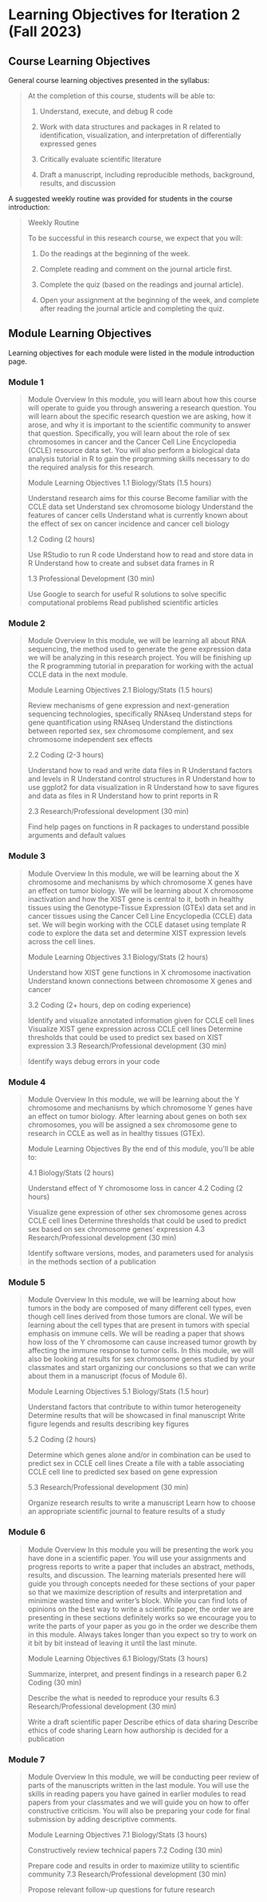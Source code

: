 # Learning Objectives for Iteration 2 (Fall 2023)

## Course Learning Objectives
General course learning objectives presented in the syllabus: 

>At the completion of this course, students will be able to:
>
>1. Understand, execute, and debug R code
>   
>2. Work with data structures and packages in R related to identification, visualization, and interpretation of differentially expressed genes
>   
>3. Critically evaluate scientific literature
>   
>4. Draft a manuscript, including reproducible methods, background, results, and discussion
>
A suggested weekly routine was provided for students in the course introduction: 

>Weekly Routine
>
>To be successful in this research course, we expect that you will: 
>
>1. Do the readings at the beginning of the week. 
>
>2. Complete reading and comment on the journal article first.
>
>3. Complete the quiz (based on the readings and journal article). 
>
>4. Open your assignment at the beginning of the week, and complete after reading the journal article and completing the quiz.
 

## Module Learning Objectives

Learning objectives for each module were listed in the module introduction page.  

### Module 1

>Module Overview
>In this module, you will learn about how this course will operate to guide you through answering a research question.  You will learn about the specific research question we are asking, how it arose, and why it is important to the scientific community to answer that question.  Specifically, you will learn about the role of sex chromosomes in cancer and the Cancer Cell Line Encyclopedia (CCLE) resource data set.  You will also perform a biological data analysis tutorial in R to gain the programming skills necessary to do the required analysis for this research.
>
>Module Learning Objectives
>1.1 Biology/Stats (1.5 hours)
>
>Understand research aims for this course
>Become familiar with the CCLE data set
>Understand sex chromosome biology
>Understand the features of cancer cells
>Understand what is currently known about the effect of sex on cancer incidence and cancer cell biology
> 
>
>1.2 Coding (2 hours)
>
>Use RStudio to run R code
>Understand how to read and store data in R
>Understand how to create and subset data frames in R
>
>
>1.3 Professional Development (30 min)
>
>Use Google to search for useful R solutions to solve specific computational problems
>Read published scientific articles

### Module 2

>Module Overview
>In this module, we will be learning all about RNA sequencing, the method used to generate the gene expression data we will be analyzing in this research project.  You will be finishing up the R programming tutorial in preparation for working with the actual CCLE data in the next module.
>
>Module Learning Objectives
>2.1 Biology/Stats (1.5 hours)
>
>Review mechanisms of gene expression and next-generation sequencing technologies, specifically RNAseq
>Understand steps for gene quantification using RNAseq
>Understand the distinctions between reported sex, sex chromosome complement, and sex chromosome independent sex effects
>
>
>2.2 Coding (2-3 hours)
>
>Understand how to read and write data files in R
>Understand factors and levels in R
>Understand control structures in R
>Understand how to use ggplot2 for data visualization in R
>Understand how to save figures and data as files in R
>Understand how to print reports in R
> 
>
>2.3 Research/Professional development (30 min)
>
>Find help pages on functions in R packages to understand possible arguments and default values

### Module 3

>Module Overview
>In this module, we will be learning about the X chromosome and mechanisms by which chromosome X genes have an effect on tumor biology.  We will be learning about X chromosome inactivation and how the XIST gene is central to it, both in healthy tissues using the Genotype-Tissue Expression (GTEx) data set and in cancer tissues using the Cancer Cell Line Encyclopedia (CCLE) data set.  We will begin working with the CCLE dataset using template R code to explore the data set and determine XIST expression levels across the cell lines.
>
> 
>
>Module Learning Objectives
>3.1 Biology/Stats (2 hours)
>
>Understand how XIST gene functions in X chromosome inactivation
>Understand known connections between chromosome X genes and cancer
>
>3.2 Coding (2+ hours, dep on coding experience)
>
>Identify and visualize annotated information given for CCLE cell lines
>Visualize XIST gene expression across CCLE cell lines
>Determine thresholds that could be used to predict sex based on XIST expression
>3.3 Research/Professional development (30 min)
>
>Identify ways debug errors in your code

### Module 4

>Module Overview
>In this module, we will be learning about the Y chromosome and mechanisms by which chromosome Y genes have an effect on tumor biology.  After learning about genes on both sex chromosomes, you will be assigned a sex chromosome gene to research in CCLE as well as in healthy tissues (GTEx).
>
>Module Learning Objectives
>By the end of this module, you'll be able to:  
>
>4.1 Biology/Stats (2 hours)  
>
>Understand effect of Y chromosome loss in cancer
>4.2 Coding (2 hours)
>
>Visualize gene expression of other sex chromosome genes across CCLE cell lines
>Determine thresholds that could be used to predict sex based on sex chromosome genes’ expression
>4.3 Research/Professional development (30 min)
>
>Identify software versions, modes, and parameters used for analysis in the methods section of a publication

### Module 5
 
>Module Overview
>In this module, we will be learning about how tumors in the body are composed of many different cell types, even though cell lines derived from those tumors are clonal.  We will be learning about the cell types that are present in tumors with special emphasis on immune cells.  We will be reading a paper that shows how loss of the Y chromosome can cause increased tumor growth by affecting the immune response to tumor cells.  In this module, we will also be looking at results for sex chromosome genes studied by your classmates and start organizing our conclusions so that we can write about them in a manuscript (focus of Module 6).
>
>Module Learning Objectives
>5.1 Biology/Stats (1.5 hour)
>
>Understand factors that contribute to within tumor heterogeneity 
>Determine results that will be showcased in final manuscript
>Write figure legends and results describing key figures
>
>5.2 Coding (2 hours)
>
>Determine which genes alone and/or in combination can be used to predict sex in CCLE cell lines
>Create a file with a table associating CCLE cell line to predicted sex based on gene expression
>
>5.3 Research/Professional development (30 min)
>
>Organize research results to write a manuscript
>Learn how to choose an appropriate scientific journal to feature results of a study
 
### Module 6

>Module Overview
>In this module you will be presenting the work you have done in a scientific paper. You will use your assignments and progress reports to write a paper that includes an abstract, methods, results, and discussion.  The learning materials presented here will guide you through concepts needed for these sections of your paper so that we maximize description of results and interpretation and minimize wasted time and writer’s block. While you can find lots of opinions on the best way to write a scientific paper, the order we are presenting in these sections definitely works so we encourage you to write the parts of your paper as you go in the order we describe them in this module.  Always takes longer than you expect so try to work on it bit by bit instead of leaving it until the last minute.
>
>Module Learning Objectives
>6.1 Biology/Stats (3 hours)
>
>Summarize, interpret, and present findings in a research paper
>6.2 Coding (30 min)
>
>Describe the what is needed to reproduce your results
>6.3 Research/Professional development (30 min)
>
>Write a draft scientific paper
>Describe ethics of data sharing
>Describe ethics of code sharing
>Learn how authorship is decided for a publication

### Module 7

>Module Overview
>In this module, we will be conducting peer review of parts of the manuscripts written in the last module.  You will use the skills in reading papers you have gained in earlier modules to read papers from your classmates and we will guide you on how to offer constructive criticism.  You will also be preparing your code for final submission by adding descriptive comments.
>
>Module Learning Objectives
>7.1 Biology/Stats (3 hours)
>
>Constructively review technical papers
>7.2 Coding (30 min)
>
>Prepare code and results in order to maximize utility to scientific community
>7.3 Research/Professional development (30 min)
>
>Propose relevant follow-up questions for future research
